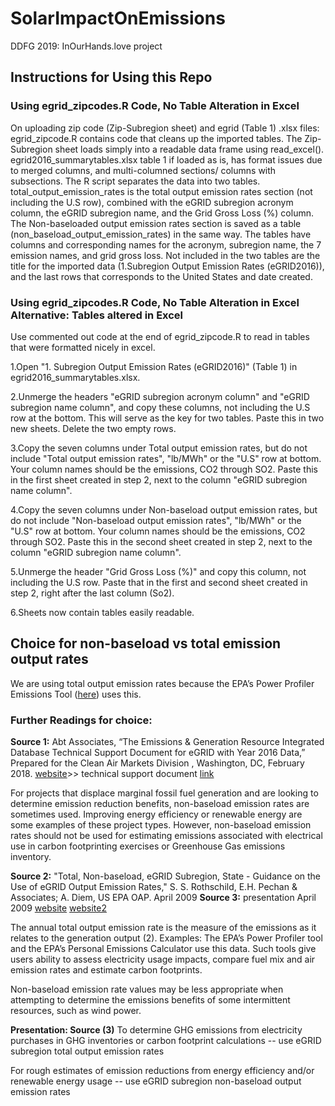 # SolarImpactOnEmissions
DDFG 2019: InOurHands.love project

## Instructions for Using this Repo
### Using egrid_zipcodes.R Code, No Table Alteration in Excel 

On uploading zip code (Zip-Subregion sheet) and egrid (Table 1) .xlsx files: egrid_zipcode.R contains code that cleans up the imported tables. The Zip-Subregion sheet loads simply into a readable data frame using read_excel(). egrid2016_summarytables.xlsx table 1 if loaded as is, has format issues due to merged columns, and multi-columned sections/ columns with subsections. The R script separates the data into two tables. total_output_emission_rates is the total output emission rates section (not including the U.S row), combined with the eGRID subregion acronym column, the eGRID subregion name, and the Grid Gross Loss (%) column. The Non-baseloaded output emission rates section is saved as a table (non_baseload_output_emission_rates) in the same way. The tables have columns and corresponding names for the acronym, subregion name, the 7 emission names, and grid gross loss. Not included in the two tables are the title for the imported data (1.Subregion Output Emission Rates (eGRID2016)), and the last rows that corresponds to the United States and date created. 

### Using egrid_zipcodes.R Code, No Table Alteration in Excel Alternative: Tables altered in Excel

Use commented out code at the end of egrid_zipcode.R to read in tables that were formatted nicely in excel.

1.Open "1. Subregion Output Emission Rates (eGRID2016)" (Table 1) in egrid2016_summarytables.xlsx. 

2.Unmerge the headers "eGRID subregion acronym column" and "eGRID subregion name column", and copy these columns, not including the U.S row at the bottom. This will serve as the key for two tables. Paste this in two new sheets. Delete the two empty rows.

3.Copy the seven columns under Total output emission rates, but do not include "Total output emission rates", "lb/MWh" or the "U.S" row at bottom. Your column names should be the emissions, CO2 through SO2. Paste this in the first sheet created in step 2, next to the column "eGRID subregion name column".

4.Copy the seven columns under Non-baseload output emission rates, but do not include "Non-baseload output emission rates", "lb/MWh" or the "U.S" row at bottom. Your column names should be the emissions, CO2 through SO2. Paste this in the second sheet created in step 2, next to the column "eGRID subregion name column".

5.Unmerge the header "Grid Gross Loss (%)" and copy this column, not including the U.S row. Paste that in the first and second sheet created in step 2, right after the last column (So2).

6.Sheets now contain tables easily readable.


## Choice for non-baseload vs total emission output rates

We are using total output emission rates because the EPA’s Power Profiler Emissions Tool ([here]( https://www.epa.gov/energy/power-profiler#/NEWE)) uses this. 

### Further Readings for choice:

**Source 1:** Abt Associates, “The Emissions & Generation Resource Integrated Database Technical Support Document for eGRID with Year 2016 Data,” Prepared for the Clean Air Markets Division , Washington, DC, February 2018.
[website]( https://www.epa.gov/energy/emissions-generation-resource-integrated-database-egrid)>> technical support document [link](https://www.epa.gov/sites/production/files/2018-02/documents/egrid2016_technicalsupportdocument_0.pdf) 

For projects that displace marginal fossil fuel generation and are looking to determine emission reduction benefits, non-baseload emission rates are sometimes used. Improving energy efficiency or renewable energy are some examples of these project types. However, non-baseload emission  rates should not be used for estimating emissions associated with electrical use in carbon footprinting exercises or Greenhouse Gas emissions inventory.


**Source 2:** "Total, Non-baseload, eGRID Subregion, State - Guidance on the Use of eGRID Output Emission Rates," S. S. Rothschild, E.H. Pechan & Associates; A. Diem, US EPA OAP. April 2009
**Source 3:** presentation April 2009 
[website](https://www3.epa.gov/ttn/chief/conference/ei18/)
[website2](ftp://ftp.epa.gov/EmisInventory/ei_conference/EI18/session5/)

The annual total output emission rate is the measure of the emissions as it relates to the generation output (2). Examples: The EPA’s Power Profiler tool and the EPA’s Personal Emissions Calculator use this data. Such tools give users ability to assess electricity usage impacts, compare fuel mix and air emission rates and estimate carbon footprints. 

Non-baseload emission rate values may be less appropriate when attempting to determine the emissions benefits of some intermittent resources, such as wind power. 


**Presentation: Source (3)**
To determine GHG emissions from electricity purchases in GHG inventories or carbon footprint calculations -- use eGRID subregion total output emission rates

For rough estimates of emission reductions from energy efficiency and/or renewable energy usage -- use eGRID subregion non-baseload output emission rates

